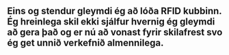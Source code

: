 ## Eins og stendur gleymdi ég að lóða RFID kubbinn. Ég hreinlega skil ekki sjálfur hvernig ég gleymdi að gera það og er nú að vonast fyrir skilafrest svo ég get unnið verkefnið almennilega.
